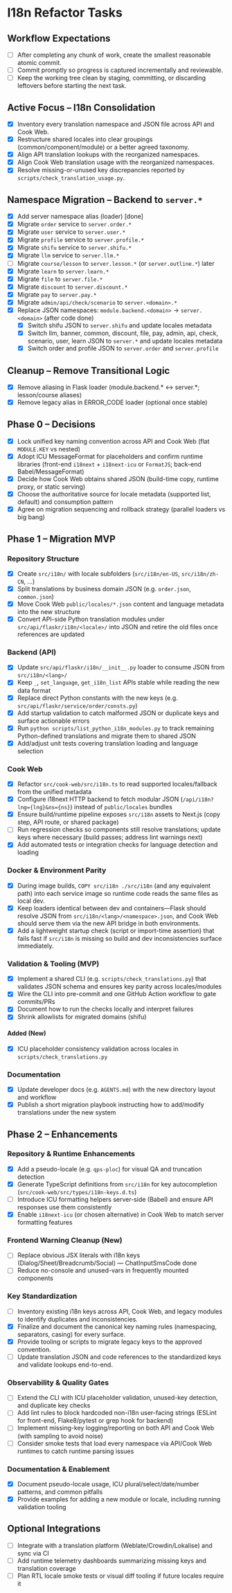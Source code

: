 # I18n Refactor Tasks

## Workflow Expectations
- [ ] After completing any chunk of work, create the smallest reasonable atomic commit.
- [ ] Commit promptly so progress is captured incrementally and reviewable.
- [ ] Keep the working tree clean by staging, committing, or discarding leftovers before starting the next task.

## Active Focus – I18n Consolidation
- [x] Inventory every translation namespace and JSON file across API and Cook Web.
- [x] Restructure shared locales into clear groupings (common/component/module) or a better agreed taxonomy.
- [x] Align API translation lookups with the reorganized namespaces.
- [x] Align Cook Web translation usage with the reorganized namespaces.
- [x] Resolve missing-or-unused key discrepancies reported by `scripts/check_translation_usage.py`.

## Namespace Migration – Backend to `server.*`
- [x] Add server namespace alias (loader) [done]
- [x] Migrate `order` service to `server.order.*`
- [x] Migrate `user` service to `server.user.*`
- [x] Migrate `profile` service to `server.profile.*`
- [x] Migrate `shifu` service to `server.shifu.*`
- [x] Migrate `llm` service to `server.llm.*`
- [ ] Migrate `course/lesson` to `server.lesson.*` (or `server.outline.*`) later
- [x] Migrate `learn` to `server.learn.*`
- [x] Migrate `file` to `server.file.*`
- [x] Migrate `discount` to `server.discount.*`
- [x] Migrate `pay` to `server.pay.*`
- [x] Migrate `admin/api/check/scenario` to `server.<domain>.*`
- [x] Replace JSON namespaces: `module.backend.<domain>` -> `server.<domain>` (after code done)
  - [x] Switch shifu JSON to `server.shifu` and update locales metadata
  - [x] Switch llm, banner, common, discount, file, pay, admin, api, check, scenario, user, learn JSON to `server.*` and update locales metadata
  - [x] Switch order and profile JSON to `server.order` and `server.profile`

## Cleanup – Remove Transitional Logic
- [x] Remove aliasing in Flask loader (module.backend.* <-> server.*; lesson/course aliases)
- [x] Remove legacy alias in ERROR_CODE loader (optional once stable)

## Phase 0 – Decisions
- [x] Lock unified key naming convention across API and Cook Web (flat `MODULE.KEY` vs nested)
- [x] Adopt ICU MessageFormat for placeholders and confirm runtime libraries (front-end `i18next` + `i18next-icu` or `FormatJS`; back-end Babel/MessageFormat)
- [x] Decide how Cook Web obtains shared JSON (build-time copy, runtime proxy, or static serving)
- [x] Choose the authoritative source for locale metadata (supported list, default) and consumption pattern
- [x] Agree on migration sequencing and rollback strategy (parallel loaders vs big bang)

## Phase 1 – Migration MVP

### Repository Structure
- [x] Create `src/i18n/` with locale subfolders (`src/i18n/en-US`, `src/i18n/zh-CN`, ...)
- [x] Split translations by business domain JSON (e.g. `order.json`, `common.json`)
- [x] Move Cook Web `public/locales/*.json` content and language metadata into the new structure
- [x] Convert API-side Python translation modules under `src/api/flaskr/i18n/<locale>/` into JSON and retire the old files once references are updated

### Backend (API)
- [x] Update `src/api/flaskr/i18n/__init__.py` loader to consume JSON from `src/i18n/<lang>/`
- [x] Keep `_`, `set_language`, `get_i18n_list` APIs stable while reading the new data format
- [x] Replace direct Python constants with the new keys (e.g. `src/api/flaskr/service/order/consts.py`)
- [x] Add startup validation to catch malformed JSON or duplicate keys and surface actionable errors
- [x] Run `python scripts/list_python_i18n_modules.py` to track remaining Python-defined translations and migrate them to shared JSON
- [x] Add/adjust unit tests covering translation loading and language selection

### Cook Web
- [x] Refactor `src/cook-web/src/i18n.ts` to read supported locales/fallback from the unified metadata
- [x] Configure i18next HTTP backend to fetch modular JSON (`/api/i18n?lng={lng}&ns={ns}`) instead of `public/locales` bundles
- [x] Ensure build/runtime pipeline exposes `src/i18n` assets to Next.js (copy step, API route, or shared package)
- [ ] Run regression checks so components still resolve translations; update keys where necessary (build passes; address lint warnings next)
- [x] Add automated tests or integration checks for language detection and loading

### Docker & Environment Parity
- [x] During image builds, `COPY src/i18n ./src/i18n` (and any equivalent path) into each service image so runtime code reads the same files as local dev.
- [x] Keep loaders identical between dev and containers—Flask should resolve JSON from `src/i18n/<lang>/<namespace>.json`, and Cook Web should serve them via the new API bridge in both environments.
- [x] Add a lightweight startup check (script or import-time assertion) that fails fast if `src/i18n` is missing so build and dev inconsistencies surface immediately.

### Validation & Tooling (MVP)
- [x] Implement a shared CLI (e.g. `scripts/check_translations.py`) that validates JSON schema and ensures key parity across locales/modules
- [x] Wire the CLI into pre-commit and one GitHub Action workflow to gate commits/PRs
- [x] Document how to run the checks locally and interpret failures
 - [x] Shrink allowlists for migrated domains (shifu)

#### Added (New)
- [x] ICU placeholder consistency validation across locales in `scripts/check_translations.py`

### Documentation
- [x] Update developer docs (e.g. `AGENTS.md`) with the new directory layout and workflow
- [x] Publish a short migration playbook instructing how to add/modify translations under the new system

## Phase 2 – Enhancements

### Repository & Runtime Enhancements
- [x] Add a pseudo-locale (e.g. `qps-ploc`) for visual QA and truncation detection
- [x] Generate TypeScript definitions from `src/i18n` for key autocompletion (`src/cook-web/src/types/i18n-keys.d.ts`)
- [ ] Introduce ICU formatting helpers server-side (Babel) and ensure API responses use them consistently
- [x] Enable `i18next-icu` (or chosen alternative) in Cook Web to match server formatting features

### Frontend Warning Cleanup (New)
- [ ] Replace obvious JSX literals with i18n keys (Dialog/Sheet/Breadcrumb/Social) — ChatInputSmsCode done
- [ ] Reduce no-console and unused-vars in frequently mounted components

### Key Standardization
- [ ] Inventory existing i18n keys across API, Cook Web, and legacy modules to identify duplicates and inconsistencies.
- [x] Finalize and document the canonical key naming rules (namespacing, separators, casing) for every surface.
- [x] Provide tooling or scripts to migrate legacy keys to the approved convention.
- [ ] Update translation JSON and code references to the standardized keys and validate lookups end-to-end.

### Observability & Quality Gates
- [ ] Extend the CLI with ICU placeholder validation, unused-key detection, and duplicate key checks
- [ ] Add lint rules to block hardcoded non-i18n user-facing strings (ESLint for front-end, Flake8/pytest or grep hook for backend)
- [ ] Implement missing-key logging/reporting on both API and Cook Web (with sampling to avoid noise)
- [ ] Consider smoke tests that load every namespace via API/Cook Web runtimes to catch runtime parsing issues

### Documentation & Enablement
- [x] Document pseudo-locale usage, ICU plural/select/date/number patterns, and common pitfalls
- [x] Provide examples for adding a new module or locale, including running validation tooling

## Optional Integrations
- [ ] Integrate with a translation platform (Weblate/Crowdin/Lokalise) and sync via CI
- [ ] Add runtime telemetry dashboards summarizing missing keys and translation coverage
- [ ] Plan RTL locale smoke tests or visual diff tooling if future locales require it
